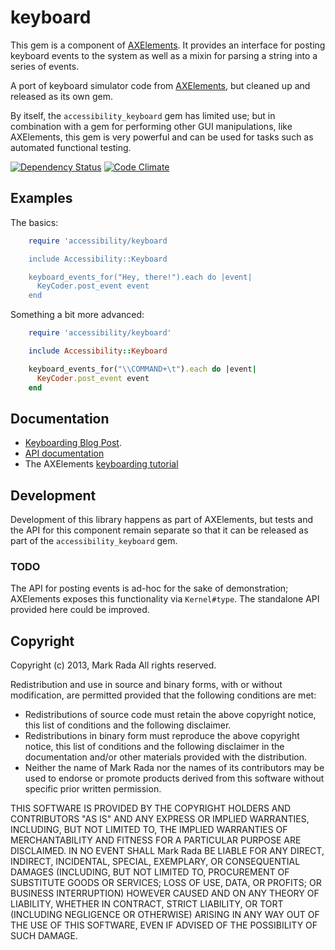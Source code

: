 # keyboard

This  gem is a component of
[AXElements](http://github.com/Marketcircle/AXElements). It provides
an interface for posting keyboard events to the system as well as a
mixin for parsing a string into a series of events.


A port of keyboard simulator code from
[AXElements](http://github.com/AXElements/AXElements),
but cleaned up and released as its own gem.

By itself, the `accessibility_keyboard` gem has limited use; but in
combination with a gem for performing other GUI manipulations, like
AXElements, this gem is very powerful and can be used for tasks such
as automated functional testing.

[![Dependency Status](https://gemnasium.com/AXElements/accessibility_keyboard.png)](https://gemnasium.com/AXElements/accessibility_keyboard)
[![Code Climate](https://codeclimate.com/badge.png)](https://codeclimate.com/github/AXElements/accessibility_keyboard)


## Examples

The basics:

```ruby
    require 'accessibility/keyboard

    include Accessibility::Keyboard

    keyboard_events_for("Hey, there!").each do |event|
      KeyCoder.post_event event
    end
```

Something a bit more advanced:

```ruby
    require 'accessibility/keyboard'

    include Accessibility::Keyboard

    keyboard_events_for("\\COMMAND+\t").each do |event|
      KeyCoder.post_event event
    end
```


## Documentation

- [Keyboarding Blog Post](http://ferrous26.com/blog/2012/04/03/axelements-part1/).
- [API documentation](http://rdoc.info/gems/accessibility_keyboard/frames)
- The AXElements [keyboarding tutorial](https://github.com/AXElements/AXElements/wiki/Keyboarding)


## Development

Development of this library happens as part of AXElements, but tests
and the API for this component remain separate so that it can be
released as part of the `accessibility_keyboard` gem.


### TODO

The API for posting events is ad-hoc for the sake of demonstration;
AXElements exposes this functionality via `Kernel#type`. The standalone
API provided here could be improved.


## Copyright

Copyright (c) 2013, Mark Rada
All rights reserved.

Redistribution and use in source and binary forms, with or without
modification, are permitted provided that the following conditions are met:

* Redistributions of source code must retain the above copyright
  notice, this list of conditions and the following disclaimer.
* Redistributions in binary form must reproduce the above copyright
  notice, this list of conditions and the following disclaimer in the
  documentation and/or other materials provided with the distribution.
* Neither the name of Mark Rada nor the names of its
  contributors may be used to endorse or promote products derived
  from this software without specific prior written permission.

THIS SOFTWARE IS PROVIDED BY THE COPYRIGHT HOLDERS AND CONTRIBUTORS "AS IS" AND
ANY EXPRESS OR IMPLIED WARRANTIES, INCLUDING, BUT NOT LIMITED TO, THE IMPLIED
WARRANTIES OF MERCHANTABILITY AND FITNESS FOR A PARTICULAR PURPOSE ARE
DISCLAIMED. IN NO EVENT SHALL Mark Rada BE LIABLE FOR ANY
DIRECT, INDIRECT, INCIDENTAL, SPECIAL, EXEMPLARY, OR CONSEQUENTIAL
DAMAGES (INCLUDING, BUT NOT LIMITED TO, PROCUREMENT OF SUBSTITUTE
GOODS OR SERVICES; LOSS OF USE, DATA, OR PROFITS; OR BUSINESS
INTERRUPTION) HOWEVER CAUSED AND ON ANY THEORY OF LIABILITY, WHETHER
IN CONTRACT, STRICT LIABILITY, OR TORT (INCLUDING NEGLIGENCE OR
OTHERWISE) ARISING IN ANY WAY OUT OF THE USE OF THIS SOFTWARE, EVEN IF
ADVISED OF THE POSSIBILITY OF SUCH DAMAGE.
